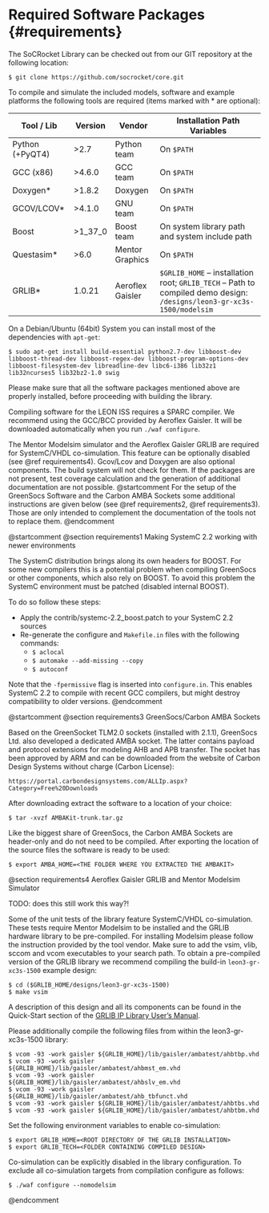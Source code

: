 Required Software Packages {#requirements}
=========================================================

The SoCRocket Library can be checked out from our GIT repository at the following location:

    $ git clone https://github.com/socrocket/core.git

To compile and simulate the included models, software and example platforms the following tools are required (items marked with * are optional):

Tool / Lib         | Version    | Vendor                    | Installation Path Variables
------------------ | ---------- | ------------------------- | ---------------------------
Python (+PyQT4)    | >2.7       | Python team               | On `$PATH`
GCC (x86)          | >4.6.0     | GCC team                  | On `$PATH`
Doxygen*           | >1.8.2     | Doxygen                   | On `$PATH`
GCOV/LCOV*         | >4.1.0     | GNU team                  | On `$PATH`
Boost              | >1_37_0    | Boost team                | On system library path and system include path 
Questasim*         | >6.0       | Mentor Graphics           | On `$PATH`
GRLIB*             | 1.0.21     | Aeroflex Gaisler          | `$GRLIB_HOME` – installation root; `GRLIB_TECH` – Path to compiled demo design: `/designs/leon3-gr-xc3s-1500/modelsim`

On a Debian/Ubuntu (64bit) System you can install most of the dependencies with `apt-get`:

    $ sudo apt-get install build-essential python2.7-dev libboost-dev libboost-thread-dev libboost-regex-dev libboost-program-options-dev libboost-filesystem-dev libreadline-dev libc6-i386 lib32z1 lib32ncurses5 lib32bz2-1.0 swig

Please make sure that all the software packages mentioned above are properly installed, before proceeding with building the library. 

Compiling software for the LEON ISS requires a SPARC compiler. 
We recommend using the GCC/BCC provided by Aeroflex Gaisler. 
It will be downloaded automatically when you run `./waf configure`.

The Mentor Modelsim simulator and the Aeroflex Gaisler GRLIB are required for SystemC/VHDL co-simulation. 
This feature can be optionally disabled (see @ref requirements4).
Gcov/Lcov and Doxygen are also optional components. The build system will not check for them. 
If the packages are not present, test coverage calculation and the generation of additional documentation are not possible.
@startcomment
For the setup of the GreenSocs Software and the Carbon AMBA Sockets some additional instructions are given below (see @ref requirements2, @ref requirements3). 
Those are only intended to complement the documentation of the tools not to replace them.
@endcomment

@startcomment
@section requirements1 Making SystemC 2.2 working with newer environments

The SystemC distribution brings along its own headers for BOOST. 
For some new compilers this is a potential problem when compiling GreenSocs or other components, which also rely on BOOST. 
To avoid this problem the SystemC environment must be patched (disabled internal BOOST).

To do so follow these steps:
- Apply the contrib/systemc-2.2_boost.patch to your SystemC 2.2 sources
- Re-generate the configure and `Makefile.in` files with the following commands:
  + `$ aclocal`
  + `$ automake --add-missing --copy`
  + `$ autoconf`

Note that the `-fpermissive` flag is inserted into `configure.in`. 
This enables SystemC 2.2 to compile with recent GCC compilers, but might destroy compatibility to older versions.
@endcomment

@startcomment
@section requirements3 GreenSocs/Carbon AMBA Sockets

Based on the GreenSocket TLM2.0 sockets (installed with 2.1.1), GreenSocs Ltd. also developed a dedicated AMBA socket. 
The latter contains payload and protocol extensions for modeling AHB and APB transfer. 
The socket has been approved by ARM and can be downloaded from the website of Carbon Design Systems without charge (Carbon License):

    https://portal.carbondesignsystems.com/ALLIp.aspx?Category=Free%20Downloads

After downloading extract the software to a location of your choice:

    $ tar -xvzf AMBAKit-trunk.tar.gz

Like the biggest share of GreenSocs, the Carbon AMBA Sockets are header-only and do not need to be compiled. 
After exporting the location of the source files the software is ready to be used:

    $ export AMBA_HOME=<THE FOLDER WHERE YOU EXTRACTED THE AMBAKIT>

@section requirements4 Aeroflex Gaisler GRLIB and Mentor Modelsim Simulator

TODO: does this still work this way?!

Some of the unit tests of the library feature SystemC/VHDL co-simulation. 
These tests require Mentor Modelsim to be installed and the GRLIB hardware library to be pre-compiled.
For installing Modelsim please follow the instruction provided by the tool vendor. 
Make sure to add the vsim, vlib, sccom and vcom executables to your search path.
To obtain a pre-compiled version of the GRLIB library we recommend compiling the build-in `leon3-gr-xc3s-1500` example design:

    $ cd ($GRLIB_HOME/designs/leon3-gr-xc3s-1500) 
    $ make vsim

A description of this design and all its components can be found in the Quick-Start section of the [GRLIB IP Library User’s Manual](http://gaisler.com/products/grlib/grlib.pdf).

Please additionally compile the following files from within the leon3-gr-xc3s-1500 library:

    $ vcom -93 -work gaisler ${GRLIB_HOME}/lib/gaisler/ambatest/ahbtbp.vhd
    $ vcom -93 -work gaisler ${GRLIB_HOME}/lib/gaisler/ambatest/ahbmst_em.vhd
    $ vcom -93 -work gaisler ${GRLIB_HOME}/lib/gaisler/ambatest/ahbslv_em.vhd
    $ vcom -93 -work gaisler ${GRLIB_HOME}/lib/gaisler/ambatest/ahb_tbfunct.vhd
    $ vcom -93 -work gaisler ${GRLIB_HOME}/lib/gaisler/ambatest/ahbtbs.vhd
    $ vcom -93 -work gaisler ${GRLIB_HOME}/lib/gaisler/ambatest/ahbtbm.vhd

Set the following environment variables to enable co-simulation:

    $ export GRLIB_HOME=<ROOT DIRECTORY OF THE GRLIB INSTALLATION>
    $ export GRLIB_TECH=<FOLDER CONTAINING COMPILED DESIGN>

Co-simulation can be explicitly disabled in the library configuration. To exclude all co-simulation targets from compilation configure as follows:

    $ ./waf configure --nomodelsim
@endcomment
